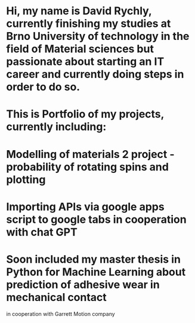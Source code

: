 # Hi, my name is David Rychly, currently finishing my studies at Brno University of technology in the field of Material sciences but passionate about starting an IT career and currently doing steps in order to do so.
# This is Portfolio of my projects, currently including:
  # Modelling of materials 2 project - probability of rotating spins and plotting
  # Importing APIs via google apps script to google tabs in cooperation with chat GPT
  # Soon included my master thesis in Python for Machine Learning about prediction of adhesive wear in mechanical contact
  in cooperation with Garrett Motion company
  
